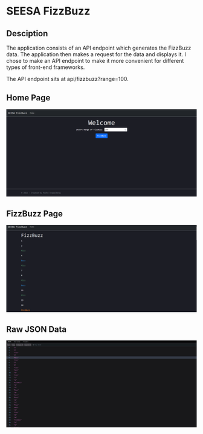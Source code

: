 # SEESA FizzBuzz

## Desciption
The application consists of an API endpoint which generates the FizzBuzz data. The application then makes a request for the data and displays it. I chose to make an API endpoint to make it more convenient for different types of front-end frameworks.

The API endpoint sits at api/fizzbuzz?range=100.

## Home Page
![Home Page](/images/FizzBuzz_Home.png)

## FizzBuzz Page
![List Page](/images/FizzBuzz_ListPage.png)

## Raw JSON Data
![Raw Data](/images/FizzBuzz_RawJson.png)

